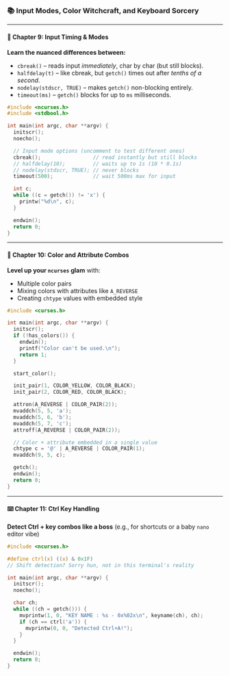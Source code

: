### 📚 Input Modes, Color Witchcraft, and Keyboard Sorcery

---

#### **🧩 Chapter 9: Input Timing & Modes**

**Learn the nuanced differences between:**

* `cbreak()` – reads input *immediately*, char by char (but still blocks).
* `halfdelay(t)` – like cbreak, but `getch()` times out after *tenths of a second*.
* `nodelay(stdscr, TRUE)` – makes `getch()` non-blocking entirely.
* `timeout(ms)` – `getch()` blocks for up to `ms` milliseconds.

```c
#include <ncurses.h>
#include <stdbool.h>

int main(int argc, char **argv) {
  initscr();
  noecho();

  // Input mode options (uncomment to test different ones)
  cbreak();                 // read instantly but still blocks
  // halfdelay(10);         // waits up to 1s (10 * 0.1s)
  // nodelay(stdscr, TRUE); // never blocks
  timeout(500);             // wait 500ms max for input

  int c;
  while ((c = getch()) != 'x') {
    printw("%d\n", c);
  }

  endwin();
  return 0;
}
```

---

#### **🎨 Chapter 10: Color and Attribute Combos**

**Level up your `ncurses` glam** with:

* Multiple color pairs
* Mixing colors with attributes like `A_REVERSE`
* Creating `chtype` values with embedded style

```c
#include <curses.h>

int main(int argc, char **argv) {
  initscr();
  if (!has_colors()) {
    endwin();
    printf("Color can't be used.\n");
    return 1;
  }

  start_color();

  init_pair(1, COLOR_YELLOW, COLOR_BLACK);
  init_pair(2, COLOR_RED, COLOR_BLACK);

  attron(A_REVERSE | COLOR_PAIR(2));
  mvaddch(5, 5, 'a');
  mvaddch(5, 6, 'b');
  mvaddch(5, 7, 'c');
  attroff(A_REVERSE | COLOR_PAIR(2));

  // Color + attribute embedded in a single value
  chtype c = '@' | A_REVERSE | COLOR_PAIR(1);
  mvaddch(9, 5, c);

  getch();
  endwin();
  return 0;
}
```

---

#### **⌨️ Chapter 11: Ctrl Key Handling**

**Detect Ctrl + key combos like a boss**
(e.g., for shortcuts or a baby `nano` editor vibe)

```c
#include <ncurses.h>

#define ctrl(x) ((x) & 0x1F)
// Shift detection? Sorry hun, not in this terminal's reality

int main(int argc, char **argv) {
  initscr();
  noecho();

  char ch;
  while ((ch = getch())) {
    mvprintw(1, 0, "KEY NAME : %s - 0x%02x\n", keyname(ch), ch);
    if (ch == ctrl('a')) {
      mvprintw(0, 0, "Detected Ctrl+A!");
    }
  }

  endwin();
  return 0;
}
```
